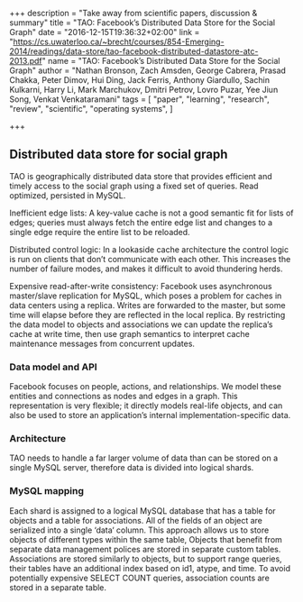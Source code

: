 +++
description = "Take away from scientific papers, discussion & summary"
title = "TAO: Facebook’s Distributed Data Store for the Social Graph"
date = "2016-12-15T19:36:32+02:00"
link = "https://cs.uwaterloo.ca/~brecht/courses/854-Emerging-2014/readings/data-store/tao-facebook-distributed-datastore-atc-2013.pdf"
name = "TAO: Facebook’s Distributed Data Store for the Social Graph"
author = "Nathan Bronson, Zach Amsden, George Cabrera, Prasad Chakka, Peter Dimov, Hui Ding, Jack Ferris, Anthony Giardullo, Sachin Kulkarni, Harry Li, Mark Marchukov, Dmitri Petrov, Lovro Puzar, Yee Jiun Song, Venkat Venkataramani"
tags = [
  "paper",
  "learning",
  "research",
  "review",
  "scientific",
  "operating systems",
]

+++

## Distributed data store for social graph

TAO is geographically distributed data store that provides efficient and timely
access to the social graph using a fixed set of queries.
Read optimized, persisted in MySQL.

Inefficient edge lists: A key-value cache is not a good
semantic fit for lists of edges; queries must always fetch
the entire edge list and changes to a single edge require
the entire list to be reloaded.

Distributed control logic: In a lookaside cache architecture 
the control logic is run on clients that don’t communicate 
with each other. This increases the number of
failure modes, and makes it difficult to avoid thundering herds.

Expensive read-after-write consistency: Facebook
uses asynchronous master/slave replication for MySQL,
which poses a problem for caches in data centers using a
replica. Writes are forwarded to the master, but some
time will elapse before they are reflected in the local
replica. By restricting the data model
to objects and associations we can update the replica’s
cache at write time, then use graph semantics to interpret
cache maintenance messages from concurrent updates.


### Data model and API

Facebook focuses on people, actions, and relationships.
We model these entities and connections as nodes and
edges in a graph. This representation is very flexible;
it directly models real-life objects, and can also be used
to store an application’s internal implementation-specific
data.

### Architecture

TAO needs to handle a far larger volume of data than can be stored on a 
single MySQL server, therefore data is divided into logical shards.

### MySQL mapping

Each shard is assigned to a logical MySQL database 
that has a table for objects and a table
for associations. All of the fields of an object are serialized into a 
single ‘data‘ column. This approach allows
us to store objects of different types within the same table, 
Objects that benefit from separate data management
polices are stored in separate custom tables.
Associations are stored similarly to objects, but to support 
range queries, their tables have an additional index
based on id1, atype, and time. To avoid potentially expensive 
SELECT COUNT queries, association counts
are stored in a separate table.
